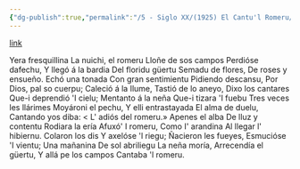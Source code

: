 ```yaml
---
{"dg-publish":true,"permalink":"/5 - Siglo XX/(1925) El Cantu'l Romeru/","tags":["#Siglo_20","a1925","central","Enrique_García-Rendueles","escrito","Gijón","poema"]}
---
```


[link](https://asturies.com/cavedaynava/cantur.txt)

Yera fresquillina
La nuichi, el romeru
Lloñe de sos campos
Perdióse dafechu,
Y llegó á la bardia
Del floridu güertu
Semadu de flores,
De roses y ensueño.
Echó una tonada
Con gran sentimientu
Pidiendo descansu,
Por Dios, pal so cuerpu;
Caleció á la Ilume,
Tastió de lo aneyo, 
Dixo los cantares
Que-i deprendió 'I cielu;
Mentanto á la neña
Que-i tizara 'I fuebu
Tres veces les llárimes
Moyároni el pechu,
Y elli entrastayada 
El alma de duelu,
Cantando yos diba:
< L' adiós del romeru.»
Apenes el alba
De lluz y contentu
Rodiara la ería
Afuxó' I romeru,
Como I' arandina
Al llegar l' hibiernu.
Colaron los dis
Y axelóse 'l riegu;
Ñacieron les fueyes,
Esmucióse 'I vientu;
Una mañanina
De sol abriliegu
La neña moría,
Arrecendía el güertu, 
Y allá pe los campos 
Cantaba 'l romeru.